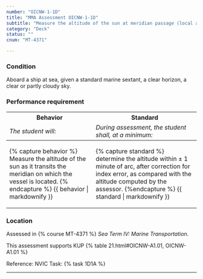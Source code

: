 ```yaml
---
number: "OICNW-1-1D"
title: "MMA Assessment OICNW-1-1D"
subtitle: "Measure the altitude of the sun at meridian passage (local apparent noon)"
category: "Deck"
status: ""
cnum: "MT-4371"

---
```

### Condition

Aboard a ship at sea, given a standard marine sextant, a clear horizon, a clear or partly cloudy sky.

### Performance requirement 

<table width='100%' class='Guidelines'>
 <thead>
 <tr>
     <th class='thirty'>Behavior</th>
     <th class='seventy'>Standard</th>
 </tr>
 <tr>
     <td><em>The student will:</em></td>
     <td><em>During assessment, the student shall, at a minimum:</em></td>
 </tr>
 </thead>
 <tbody>
 

<tr><td>

{% capture behavior %}
Measure the altitude of the sun as it transits the meridian on which the vessel is located.
{% endcapture %}
{{ behavior | markdownify }}

</td><td>

{% capture standard %}
determine the altitude  within ± 1 minute of arc, after correction for index error, as compared with the altitude computed by the assessor.
{%endcapture %}
{{ standard | markdownify }}

</td></tr>



 </tbody>
 </table>

### Location

Assessed in  {% course  MT-4371 %}  *Sea Term IV: Marine Transportation*.

This assessment supports KUP {% table 21.html#OICNW-A1.01, OICNW-A1.01 %}

Reference: NVIC Task: {% task 1D1A  %}

***


